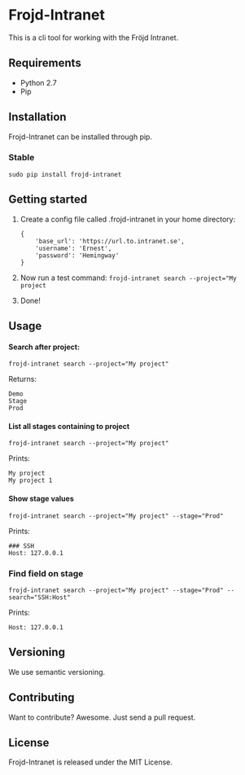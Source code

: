 # Frojd-Intranet

This is a cli tool for working with the Fröjd Intranet.

## Requirements

- Python 2.7
- Pip


## Installation

Frojd-Intranet can be installed through pip.

### Stable

`sudo pip install frojd-intranet`


## Getting started

1. Create a config file called .frojd-intranet in your home directory:
	
	```
	{
	    'base_url': 'https://url.to.intranet.se',
	    'username': 'Ernest',
	    'password': 'Hemingway'
	}
	```
2. Now run a test command: `frojd-intranet search --project="My project`
2. Done!


## Usage

#### Search after project:

```
frojd-intranet search --project="My project"
```

Returns:

```
Demo
Stage
Prod
```


#### List all stages containing to project

```
frojd-intranet search --project="My project"
```


Prints:

```
My project
My project 1
```

#### Show stage values

```
frojd-intranet search --project="My project" --stage="Prod"
```

Prints:

```
### SSH
Host: 127.0.0.1
```


### Find field on stage

```
frojd-intranet search --project="My project" --stage="Prod" --search="SSH:Host"
```

Prints:

```
Host: 127.0.0.1
```


## Versioning

We use semantic versioning.


## Contributing

Want to contribute? Awesome. Just send a pull request.


## License

Frojd-Intranet is released under the MIT License.
